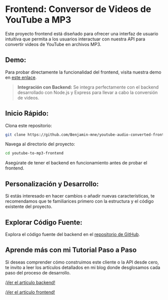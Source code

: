 # Frontend: Conversor de Videos de YouTube a MP3

Este proyecto frontend está diseñado para ofrecer una interfaz de usuario intuitiva que permita a los usuarios interactuar con nuestra API para convertir videos de YouTube en archivos MP3.

## Demo:
Para probar directamente la funcionalidad del frontend, visita nuestra demo en [este enlace](https://youtubetomp3-benjamin-mne.netlify.app).

>**Integración con Backend:** Se integra perfectamente con el backend desarrollado con Node.js y Express para llevar a cabo la conversión de videos.


## Inicio Rápido:
Clona este repositorio:
```bash
git clone https://github.com/Benjamin-mne/youtube-audio-converted-front.git
```
Navega al directorio del proyecto:
```bash
cd youtube-to-mp3-frontend
```

Asegúrate de tener el backend en funcionamiento antes de probar el frontend.


## Personalización y Desarrollo:

Si estás interesado en hacer cambios o añadir nuevas características, te recomendamos que te familiarices primero con la estructura y el código existente del proyecto.



## Explorar Código Fuente:
Explora el código fuente del backend en el [repositorio de GitHub](https://github.com/Benjamin-mne/youtube-audio-converted).

## Aprende más con mi Tutorial Paso a Paso
Si deseas comprender cómo construimos este cliente o la API desde cero, te invito a leer los artículos detallados en mi blog donde desglosamos cada paso del proceso de desarrollo.

[¡Ver el artículo backend!]()

[¡Ver el artículo frontend!]()
